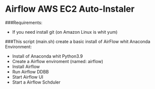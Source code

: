 # Airflow AWS EC2 Auto-Instaler

###Requirements:

- If you need install git (on Amazon Linux is whit yum)

###This script (main.sh) create a basic install of AirFlow whit Anaconda Environment:

- Install of Anaconda whit Python3.9
- Create a Airflow enviroment (named: airflow)
- Install Airflow
- Run Airflow DDBB
- Start Airflow UI
- Start a Airflow Schduler
